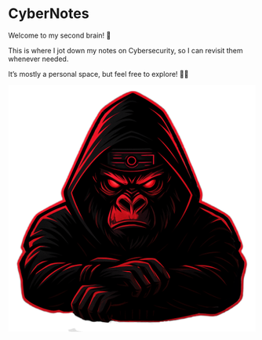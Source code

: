 # CyberNotes


Welcome to my second brain! 🧠

This is where I jot down my notes on Cybersecurity, so I can revisit them whenever needed.

It’s mostly a personal space, but feel free to explore! 👨‍💻

![cyberlogo 1.png](attachments/cyberlogo.png)


